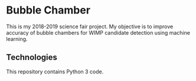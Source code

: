 # Bubble Chamber
This is my 2018-2019 science fair project. My objective is to improve accuracy of bubble chambers for WIMP candidate detection using machine learning.

## Technologies
This repository contains Python 3 code.
